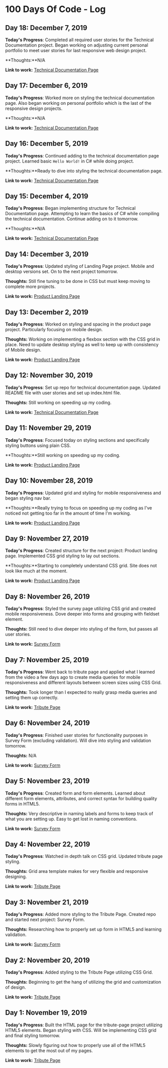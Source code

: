 # 100 Days Of Code - Log

## Day 18: December 7, 2019

**Today's Progress**: Completed all required user stories for the Technical Documentation project. Began working on adjusting current personal portfolio to meet user stories for last responsive web design project.

**Thoughts:**N/A

**Link to work:** [Technical Documentation Page](https://www.aaronlng.dev/technical-documentation-page/)

## Day 17: December 6, 2019

**Today's Progress**: Worked more on styling the technical documentation page. Also began working on personal portfolio which is the last of the responsive design projects.

**Thoughts:**N/A

**Link to work:** [Technical Documentation Page](https://www.aaronlng.dev/technical-documentation-page/)

## Day 16: December 5, 2019

**Today's Progress**: Continued adding to the technical documentation page project. Learned basic `Hello World!` in C# while doing project.

**Thoughts:**Ready to dive into styling the technical documentation page.

**Link to work:** [Technical Documentation Page](https://www.aaronlng.dev/technical-documentation-page/)

## Day 15: December 4, 2019

**Today's Progress**: Began implementing structure for Technical Documentation page. Attempting to learn the basics of C# while compiling the technical documentation. Continue adding on to it tomorrow.

**Thoughts:**N/A

**Link to work:** [Technical Documentation Page](https://www.aaronlng.dev/technical-documentation-page/)

## Day 14: December 3, 2019

**Today's Progress**: Updated styling of Landing Page project. Mobile and desktop versions set. On to the next project tomorrow.

**Thoughts:** Still fine tuning to be done in CSS but must keep moving to complete more projects.

**Link to work:** [Product Landing Page](https://www.aaronlng.dev/product-landing-page/)

## Day 13: December 2, 2019

**Today's Progress**: Worked on styling and spacing in the product page project. Particularly focusing on mobile design.

**Thoughts:** Working on implementing a flexbox section with the CSS grid in place. Need to update desktop styling as well to keep up with consistency of Mobile design.

**Link to work:** [Product Landing Page](https://www.aaronlng.dev/product-landing-page/)

## Day 12: November 30, 2019

**Today's Progress**: Set up repo for technical documentation page. Updated README file with user stories and set up index.html file.

**Thoughts:** Still working on speeding up my coding.

**Link to work:** [Technical Documentation Page](https://www.aaronlng.dev/technical-documentation-page/)

## Day 11: November 29, 2019

**Today's Progress**: Focused today on styling sections and specifically styling buttons using plain CSS.

**Thoughts:**Still working on speeding up my coding.

**Link to work:** [Product Landing Page](https://www.aaronlng.dev/product-landing-page/)

## Day 10: November 28, 2019

**Today's Progress**: Updated grid and styling for mobile responsiveness and began styling nav bar.

**Thoughts:**Really trying to focus on speeding up my coding as I've noticed not getting too far in the amount of time I'm working.

**Link to work:** [Product Landing Page](https://www.aaronlng.dev/product-landing-page/)

## Day 9: November 27, 2019

**Today's Progress**: Created structure for the next project: Product landing page. Implemented CSS grid styling to lay out sections.

**Thoughts:**Starting to completely understand CSS grid. Site does not look like much at the moment.

**Link to work:** [Product Landing Page](https://www.aaronlng.dev/product-landing-page/)

## Day 8: November 26, 2019

**Today's Progress**: Styled the survey page utilizing CSS grid and created mobile responsiveness. Dove deeper into forms and grouping with fieldset element.

**Thoughts:** Still need to dive deeper into styling of the form, but passes all user stories.

**Link to work:** [Survey Form](https://www.aaronlng.dev/survey-form/)

## Day 7: November 25, 2019

**Today's Progress**: Went back to tribute page and applied what I learned from the video a few days ago to create media queries for mobile responsiveness and different layouts between screen sizes using CSS Grid.

**Thoughts:** Took longer than I expected to really grasp media queries and setting them up correctly.

**Link to work:** [Tribute Page](https://www.aaronlng.dev/tribute-page/)

## Day 6: November 24, 2019

**Today's Progress**: Finished user stories for functionality purposes in Survey Form (excluding validation). Will dive into styling and validation tomorrow.

**Thoughts:** N/A

**Link to work:** [Survey Form](https://www.aaronlng.dev/survey-form/)

## Day 5: November 23, 2019

**Today's Progress**: Created form and form elements. Learned about different form elements, attributes, and correct syntax for building quality forms in HTML5.

**Thoughts:** Very descriptive in naming labels and forms to keep track of what you are setting up. Easy to get lost in naming conventions.

**Link to work:** [Survey Form](https://www.aaronlng.dev/survey-form/)

## Day 4: November 22, 2019

**Today's Progress**: Watched in depth talk on CSS grid. Updated tribute page styling.

**Thoughts:** Grid area template makes for very flexible and responsive designing.

**Link to work:** [Tribute Page](https://www.aaronlng.dev/tribute-page/)

## Day 3: November 21, 2019

**Today's Progress**: Added more styling to the Tribute Page. Created repo and started next project: Survey Form.

**Thoughts:** Researching how to properly set up form in HTML5 and learning validation.

**Link to work:** [Survey Form](https://www.aaronlng.dev/survey-form/)

## Day 2: November 20, 2019

**Today's Progress**: Added styling to the Tribute Page utilizing CSS Grid.

**Thoughts:** Beginning to get the hang of utilizing the grid and customization of design.

**Link to work:** [Tribute Page](https://www.aaronlng.dev/tribute-page/)

## Day 1: November 19, 2019

**Today's Progress**: Built the HTML page for the tribute-page project utilizing HTML5 elements. Began styling with CSS. Will be implementing CSS grid and final styling tomorrow.

**Thoughts:** Slowly figuring out how to properly use all of the HTML5 elements to get the most out of my pages.

**Link to work:** [Tribute Page](https://www.aaronlng.dev/tribute-page/)

<!-- BLANK TEMPLATE

## Day 1: November 19, 2019

**Today's Progress**:

**Thoughts:**

**Link to work:** -->

<!-- ### Day 0: February 30, 2016 (Example 2)
##### (delete me or comment me out)

**Today's Progress**: Fixed CSS, worked on canvas functionality for the app.

**Thoughts**: I really struggled with CSS, but, overall, I feel like I am slowly getting better at it. Canvas is still new for me, but I managed to figure out some basic functionality.

**Link(s) to work**: [Calculator App](http://www.example.com) -->
